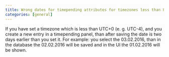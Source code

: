 ```yaml
---
title: Wrong dates for timepending attributes for timezones less than UTC+0
categories: [general]
---
```


If you have set a timezone which is less than UTC+0 (e. g. UTC-4), and you create a new entry in a timepending panel, than after saving the date is two days earlier than you set it. For example: you select the 03.02.2016, than in the database the 02.02.2016 will be saved and in the UI the 01.02.2016 will be shown.

